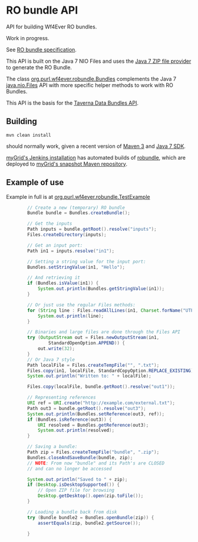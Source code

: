 RO bundle API
=============

API for building Wf4Ever RO bundles. 

Work in progress.

See [RO bundle specification](http://purl.org/wf4ever/ro-bundle).

This API is built on the Java 7 NIO Files and uses the 
[Java 7 ZIP file provider](http://docs.oracle.com/javase/7/docs/technotes/guides/io/fsp/zipfilesystemprovider.html) to generate the RO Bundle.

The class 
[org.purl.wf4ever.robundle.Bundles](src/main/java/org/purl/wf4ever/robundle/Bundles.java) complements the 
Java 7 [java.nio.Files](http://docs.oracle.com/javase/7/docs/api/java/nio/file/Files.html) API 
with more specific helper methods to work with RO Bundles.

This API is the basis for the [Taverna Data Bundles API](https://github.com/myGrid/databundles).



Building
--------
```mvn clean install```

should normally work, given a recent version of [Maven 3](http://maven.apache.org/download.cgi) and 
[Java 7 SDK](http://www.oracle.com/technetwork/java/javase/downloads/jdk7-downloads-1880260.html).

[myGrid's Jenkins installation](http://build.mygrid.org.uk/ci/) has automated builds of
[robundle](http://build.mygrid.org.uk/ci/job/robundle/), which are deployed 
to [myGrid's snapshot Maven repository](http://build.mygrid.org.uk/maven/snapshot-repository/org/purl/wf4ever/robundle/robundle/).



Example of use
--------------

Example in full is at [org.purl.wf4ever.robundle.TestExample](src/test/java/org/purl/wf4ever/robundle/TestExample.java)

```java
        // Create a new (temporary) RO bundle
        Bundle bundle = Bundles.createBundle();

        // Get the inputs
        Path inputs = bundle.getRoot().resolve("inputs");
        Files.createDirectory(inputs);

        // Get an input port:
        Path in1 = inputs.resolve("in1");

        // Setting a string value for the input port:
        Bundles.setStringValue(in1, "Hello");

        // And retrieving it
        if (Bundles.isValue(in1)) {
            System.out.println(Bundles.getStringValue(in1));
        }

        // Or just use the regular Files methods:
        for (String line : Files.readAllLines(in1, Charset.forName("UTF-8"))) {
            System.out.println(line);
        }

        // Binaries and large files are done through the Files API
        try (OutputStream out = Files.newOutputStream(in1,
                StandardOpenOption.APPEND)) {
            out.write(32);
        }
        // Or Java 7 style
        Path localFile = Files.createTempFile("", ".txt");
        Files.copy(in1, localFile, StandardCopyOption.REPLACE_EXISTING);
        System.out.println("Written to: " + localFile);

        Files.copy(localFile, bundle.getRoot().resolve("out1"));

        // Representing references
        URI ref = URI.create("http://example.com/external.txt");
        Path out3 = bundle.getRoot().resolve("out3");
        System.out.println(Bundles.setReference(out3, ref));
        if (Bundles.isReference(out3)) {
            URI resolved = Bundles.getReference(out3);
            System.out.println(resolved);
        }

        // Saving a bundle:
        Path zip = Files.createTempFile("bundle", ".zip");
        Bundles.closeAndSaveBundle(bundle, zip);
        // NOTE: From now "bundle" and its Path's are CLOSED
        // and can no longer be accessed

        System.out.println("Saved to " + zip);
        if (Desktop.isDesktopSupported()) {
            // Open ZIP file for browsing
            Desktop.getDesktop().open(zip.toFile());
        }

        // Loading a bundle back from disk
        try (Bundle bundle2 = Bundles.openBundle(zip)) {
            assertEquals(zip, bundle2.getSource());
            
        }       
 ```
